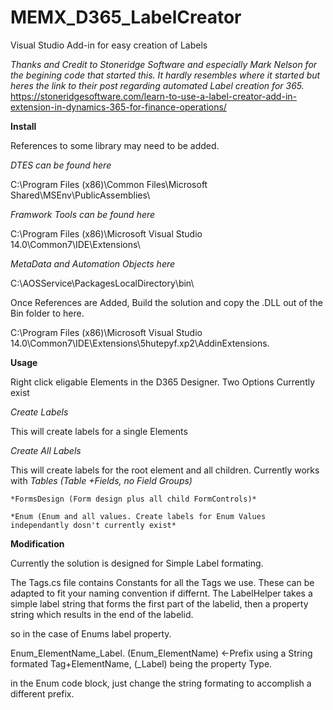 # MEMX_D365_LabelCreator
Visual Studio Add-in for easy creation of Labels

*Thanks and Credit to Stoneridge Software and especially Mark Nelson for the begining code that started this.*
*It hardly resembles where it started but heres the link to their post regarding automated Label creation for 365.*
https://stoneridgesoftware.com/learn-to-use-a-label-creator-add-in-extension-in-dynamics-365-for-finance-operations/

**Install**

References to some library may need to be added.

*DTES can be found here*

C:\Program Files (x86)\Common Files\Microsoft Shared\MSEnv\PublicAssemblies\

*Framwork Tools can be found here*

C:\Program Files (x86)\Microsoft Visual Studio 14.0\Common7\IDE\Extensions\

*MetaData and Automation Objects here*

C:\AOSService\PackagesLocalDirectory\bin\

Once References are Added, Build the solution and copy the .DLL out of the Bin folder to here.

C:\Program Files (x86)\Microsoft Visual Studio 14.0\Common7\IDE\Extensions\5hutepyf.xp2\AddinExtensions\.

**Usage**

Right click eligable Elements in the D365 Designer.
Two Options Currently exist

*Create Labels*

This will create labels for a single Elements

*Create All Labels*

This will create labels for the root element and all children. Currently works with 
	*Tables (Table +Fields, no Field Groups)*
	
	*FormsDesign (Form design plus all child FormControls)*
	
	*Enum (Enum and all values. Create labels for Enum Values independantly dosn't currently exist*
	
**Modification**

Currently the solution is designed for Simple Label formating.

The Tags.cs file contains Constants for all the Tags we use. These can be adapted to fit your naming convention if differnt.
The LabelHelper takes a simple label string that forms the first part of the labelid, then a property string which results in the end of the labelid.

so in the case of Enums label property.

Enum_ElementName_Label. (Enum_ElementName) <-Prefix using a String formated Tag+ElementName, (_Label) being the property Type.

in the Enum code block, just change the string formating to accomplish a different prefix.
